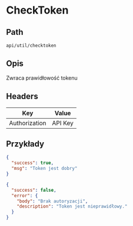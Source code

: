 # CheckToken

## Path

`api/util/checktoken`

## Opis

Zwraca prawidłowość tokenu

## Headers

| Key           | Value   |
|---------------|---------|
| Authorization | API Key |

## Przykłady

```json
{
  "success": true,
  "msg": "Token jest dobry"
}
```

```json
{
  "success": false,
  "error": {
    "body": "Brak autoryzacji",
    "description": "Token jest nieprawidłowy."
  }
}
```